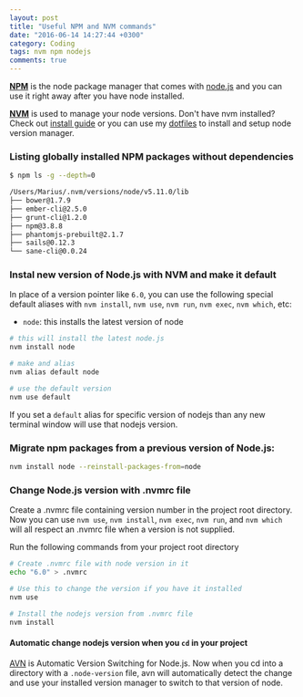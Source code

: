 ```yaml
---
layout: post
title: "Useful NPM and NVM commands"
date: "2016-06-14 14:27:44 +0300"
category: Coding
tags: nvm npm nodejs
comments: true
---
```


**[NPM](https://www.npmjs.com/)** is the node package manager that comes with [node.js](https://nodejs.org/en/) and you can use it right away after you have node installed.

**[NVM](https://github.com/creationix/nvm)** is used to manage your node versions. Don't have nvm installed? Check out [install guide](https://github.com/creationix/nvm#install-script) or you can use my [dotfiles](https://github.com/mariusmateoc/dotfiles) to install and setup node version manager.

### Listing globally installed NPM packages without dependencies

```bash
$ npm ls -g --depth=0

/Users/Marius/.nvm/versions/node/v5.11.0/lib
├── bower@1.7.9
├── ember-cli@2.5.0
├── grunt-cli@1.2.0
├── npm@3.8.8
├── phantomjs-prebuilt@2.1.7
├── sails@0.12.3
└── sane-cli@0.0.24
```


### Instal new version of Node.js with NVM and make it default

In place of a version pointer like `6.0`, you can use the following special default aliases with `nvm install`, `nvm use`, `nvm run`, `nvm exec`, `nvm which`, etc:

* `node`: this installs the latest version of node

```bash
# this will install the latest node.js
nvm install node

# make and alias
nvm alias default node

# use the default version
nvm use default
```

If you set a `default` alias for specific version of nodejs than any new terminal window will use that nodejs version.


### Migrate npm packages from a previous version of Node.js:

```bash
nvm install node --reinstall-packages-from=node
```

### Change Node.js version with .nvmrc file

Create a .nvmrc file containing version number in the project root directory. Now you can use `nvm use`, `nvm install`, `nvm exec`, `nvm run`, and `nvm which` will all respect an .nvmrc file when a version is not supplied.

Run the following commands from your project root directory

```bash
# Create .nvmrc file with node version in it
echo "6.0" > .nvmrc

# Use this to change the version if you have it installed
nvm use

# Install the nodejs version from .nvmrc file
nvm install
```

#### Automatic change nodejs version when you `cd` in your project
[AVN](https://github.com/wbyoung/avn) is Automatic Version Switching for Node.js. Now when you cd into a directory with a `.node-version` file, avn will automatically detect the change and use your installed version manager to switch to that version of node.
